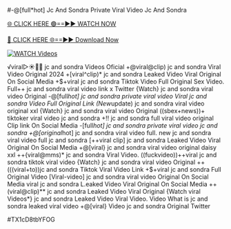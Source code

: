 #-@[full*hot] Jc And Sondra Private Viral Video Jc And Sondra


[🌐 CLICK HERE 🟢==►► WATCH NOW](https://cutt.ly/te57wshS)

[🔴 CLICK HERE 🌐==►► Download Now](https://cutt.ly/te57wshS)

[![WATCH Videos](https://i.imgur.com/dJHk4Zq.gif)](https://cutt.ly/te57wshS)





























️√viral▷☀️👄💥 jc and sondra Videos Oficial
+@viral@clip) jc and sondra Viral Video Original 2024 +[viral^clip)* jc and sondra Leaked Video Viral Original On Social Media
+$+viral jc and sondra Tiktok Video Full Original Sex Video. Full++ jc and sondra viral video link x Twitter {Watch} jc and sondra viral video Original -@[full*hot] jc and sondra private viral video Viral jc and sondra Video Full Original Link (New*update) jc and sondra viral video original xxl {Watch} jc and sondra viral video Original ((sbex+news))+ tiktoker viral video jc and sondra +!! jc and sondra full viral video original Clip link On Social Media -[full*hot] jc and sondra private viral video jc and sondra
+@[original*hot] jc and sondra viral video full.
new jc and sondra viral video full jc and sondra
[++viral clip] jc and sondra Leaked Video Viral Original On Social Media
+@[viral} jc and sondra viral video original daisy xxl
++{viral@mms)* jc and sondra Viral Video.
((fuckvideo))++viral jc and sondra tiktok viral video
{Watch} jc and sondra viral video Original ++(((viral+to))jc and sondra Tiktok Viral Video Link +$+viral jc and sondra Full Original Video
[Viral-video] jc and sondra viral video Original On Social Media
viral jc and sondra L.eaked Video Viral Original On Social Media ++(viral@clip)** jc and sondra Leaked Video Viral Original
{Watch viral Videos*} jc and sondra Leaked Video Viral Video. Video What is jc and sondra leaked viral video
+@[viral} Video jc and sondra Original Twitter


#TX1cD8tbYFOG
